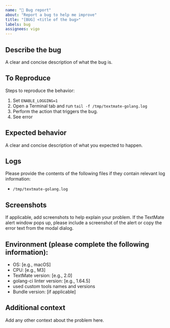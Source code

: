 ```yaml
---
name: "🐛 Bug report"
about: "Report a bug to help me improve"
title: "[BUG] <title of the bug>"
labels: bug
assignees: vigo
---
```


## Describe the bug

A clear and concise description of what the bug is.

## To Reproduce

Steps to reproduce the behavior:

1. Set `ENABLE_LOGGING=1`
2. Open a Terminal tab and run `tail -f /tmp/textmate-golang.log`
3. Perform the action that triggers the bug.
4. See error

## Expected behavior

A clear and concise description of what you expected to happen.

## Logs

Please provide the contents of the following files if they contain relevant
log information:

- `/tmp/textmate-golang.log`

## Screenshots

If applicable, add screenshots to help explain your problem. If the TextMate
alert window pops up, please include a screenshot of the alert or copy the
error text from the modal dialog.

## Environment (please complete the following information):

- OS: [e.g., macOS]
- CPU: [e.g., M3]
- TextMate version: [e.g., 2.0]
- golang-ci linter version: [e.g., 1.64.5]
- used custom tools names and versions
- Bundle version: [if applicable]

## Additional context

Add any other context about the problem here.
